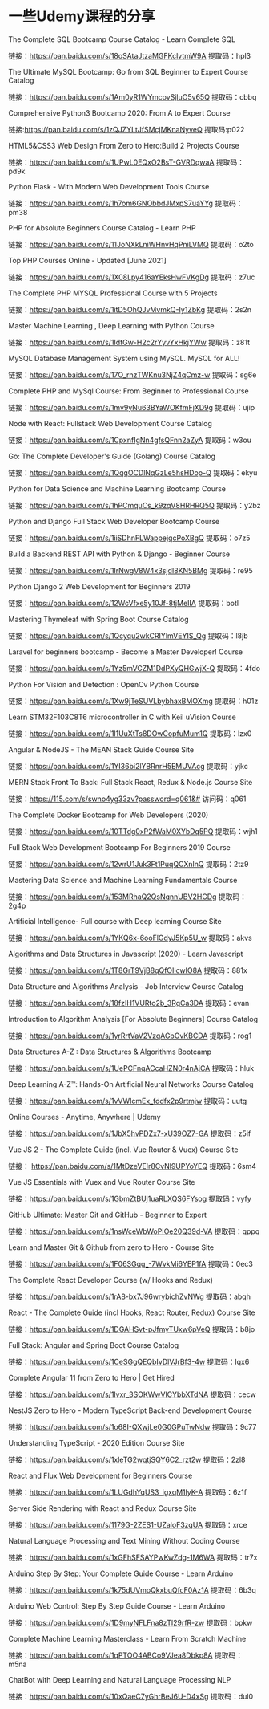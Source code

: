 # 一些Udemy课程的分享

The Complete SQL Bootcamp Course Catalog - Learn Complete SQL

链接：https://pan.baidu.com/s/18oSAtaJtzaMGFKclvtmW9A 提取码：hpl3



The Ultimate MySQL Bootcamp: Go from SQL Beginner to Expert Course Catalog

链接：https://pan.baidu.com/s/1Am0yR1WYmcovSjluO5v65Q 提取码：cbbq



Comprehensive Python3 Bootcamp 2020: From A to Expert Course

链接:https://pan.baidu.com/s/1zQJZYLtJfSMcjMKnaNyveQ 提取码:p022



HTML5&CSS3 Web Design From Zero to Hero:Build 2 Projects Course

链接：https://pan.baidu.com/s/1UPwL0EQxO2BsT-GVRDqwaA 提取码：pd9k



Python Flask - With Modern Web Development Tools Course

链接：https://pan.baidu.com/s/1h7om6GNObbdJMxpS7uaYYg 提取码：pm38



PHP for Absolute Beginners Course Catalog - Learn PHP

链接：https://pan.baidu.com/s/11JoNXkLniWHnvHqPniLVMQ 提取码：o2to

Top PHP Courses Online - Updated [June 2021]

链接：https://pan.baidu.com/s/1X08Lpy416aYEksHwFVKgDg 提取码：z7uc



The Complete PHP MYSQL Professional Course with 5 Projects

链接：https://pan.baidu.com/s/1itD5OhQJvMvmkQ-Iy1ZbKg 提取码：2s2n



Master Machine Learning , Deep Learning with Python Course

链接：https://pan.baidu.com/s/1IdtGw-H2c2rYyvYxHkjYWw 提取码：z81t



MySQL Database Management System using MySQL. MySQL for ALL!

链接：https://pan.baidu.com/s/17O_rnzTWKnu3NjZ4qCmz-w 提取码：sg6e



Complete PHP and MySql Course: From Beginner to Professional Course

链接：https://pan.baidu.com/s/1mv9yNu63BYaWOKfmFjXD9g 提取码：ujip



Node with React: Fullstack Web Development Course Catalog

链接：https://pan.baidu.com/s/1CpxnfIgNn4gfsQFnn2aZyA 提取码：w3ou



Go: The Complete Developer's Guide (Golang) Course Catalog

链接：https://pan.baidu.com/s/1QqqOCDlNqGzLe5hsHDop-Q 提取码：ekyu



Python for Data Science and Machine Learning Bootcamp Course

链接：https://pan.baidu.com/s/1hPCmquCs_k9zqV8HRHRQ5Q 提取码：y2bz



Python and Django Full Stack Web Developer Bootcamp Course

链接：https://pan.baidu.com/s/1iiSDhnFLWappejqcPoXBgQ 提取码：o7z5



Build a Backend REST API with Python & Django - Beginner Course

链接：https://pan.baidu.com/s/1IrNwgV8W4x3sjdI8KN5BMg 提取码：re95



Python Django 2 Web Development for Beginners 2019

链接：https://pan.baidu.com/s/12WcVfxe5y10Jf-8tjMeIIA 提取码：botl



Mastering Thymeleaf with Spring Boot Course Catalog

链接：https://pan.baidu.com/s/1Qcyqu2wkCRIYlmVEYIS_Qg 提取码：l8jb



Laravel for beginners bootcamp - Become a Master Developer! Course

链接：https://pan.baidu.com/s/1Yz5mVCZM1DdPXyQHGwjX-Q 提取码：4fdo



Python For Vision and Detection : OpenCv Python Course

链接：https://pan.baidu.com/s/1Xw9jTeSUVLbybhaxBMOXmg 提取码：h01z



Learn STM32F103C8T6 microcontroller in C with Keil uVision Course

链接：https://pan.baidu.com/s/1l1UuXtTs8DOwCopfuMum1Q 提取码：lzx0



Angular & NodeJS - The MEAN Stack Guide Course Site

链接：https://pan.baidu.com/s/1YI36bi2lYBRnrH5EMUVAcg 提取码：yjkc



MERN Stack Front To Back: Full Stack React, Redux & Node.js Course Site

链接：https://115.com/s/swno4yg33zv?password=q061&# 访问码：q061



The Complete Docker Bootcamp for Web Developers (2020)

链接：https://pan.baidu.com/s/10TTdg0xP2fWaM0XYbDq5PQ 提取码：wjh1



Full Stack Web Development Bootcamp For Beginners 2019 Course

链接：https://pan.baidu.com/s/12wrU1Juk3Ft1PuqQCXnlnQ 提取码：2tz9



Mastering Data Science and Machine Learning Fundamentals Course

链接：https://pan.baidu.com/s/153MRhaQ2QsNqnnUBV2HCDg 提取码：2g4p



Artificial Intelligence- Full course with Deep learning Course Site

链接：https://pan.baidu.com/s/1YKQ6x-6ooFlGdyJ5Kp5U_w 提取码：akvs



Algorithms and Data Structures in Javascript (2020) - Learn Javascript

链接：https://pan.baidu.com/s/1T8GrT9VjB8qQfOIlcwIO8A 提取码：881x



Data Structure and Algorithms Analysis - Job Interview Course Catalog

链接：https://pan.baidu.com/s/18fzIH1VURto2b_3RgCa3DA 提取码：evan



Introduction to Algorithm Analysis [For Absolute Beginners] Course Catalog

链接：https://pan.baidu.com/s/1yrRrtVaV2VzqAGbGvKBCDA 提取码：rog1



Data Structures A-Z : Data Structures & Algorithms Bootcamp

链接：https://pan.baidu.com/s/1UePCFnqACcaHZN0r4nAjCA 提取码：hluk



Deep Learning A-Z™: Hands-On Artificial Neural Networks Course Catalog

链接：https://pan.baidu.com/s/1vVWIcmEx_fddfx2p9rtmjw 提取码：uutg


Online Courses - Anytime, Anywhere | Udemy

链接：https://pan.baidu.com/s/1JbX5hvPDZx7-xU39OZ7-GA 提取码：z5if



Vue JS 2 - The Complete Guide (incl. Vue Router & Vuex) Course Site

链接： https://pan.baidu.com/s/1MtDzeVEIr8CvNl9UPYoYEQ 提取码：6sm4



Vue JS Essentials with Vuex and Vue Router Course Site

链接：https://pan.baidu.com/s/1GbmZtBUj1uaRLXQS6FYsog 提取码：vyfy



GitHub Ultimate: Master Git and GitHub - Beginner to Expert

链接：https://pan.baidu.com/s/1nsWceWbWoPIOe20Q39d-VA 提取码：qppq


Learn and Master Git & Github from zero to Hero - Course Site

链接：https://pan.baidu.com/s/1F06SGqg_-7WvkMi6YEP1fA 提取码：0ec3



The Complete React Developer Course (w/ Hooks and Redux)

链接：https://pan.baidu.com/s/1rA8-bx7J96wrybichZvNWg 提取码：abqh



React - The Complete Guide (incl Hooks, React Router, Redux) Course Site

链接：https://pan.baidu.com/s/1DGAHSvt-pJfmyTUxw6pVeQ 提取码：b8jo



Full Stack: Angular and Spring Boot Course Catalog

链接：https://pan.baidu.com/s/1CeSGgQEQbIvDlVJrBf3-4w 提取码：lqx6



Complete Angular 11 from Zero to Hero | Get Hired

链接：https://pan.baidu.com/s/1lvxr_3SOKWwVlCYbbXTdNA 提取码：cecw



NestJS Zero to Hero - Modern TypeScript Back-end Development Course

链接：https://pan.baidu.com/s/1o68I-QXwjLe0G0GPuTwNdw 提取码：9c77



Understanding TypeScript - 2020 Edition Course Site

链接：https://pan.baidu.com/s/1xleTG2wqtjSQY6C2_rzt2w 提取码：2zl8



React and Flux Web Development for Beginners Course

链接：https://pan.baidu.com/s/1LUGdhYqUS3_igxqM1lyK-A 提取码：6z1f



Server Side Rendering with React and Redux Course Site

链接：https://pan.baidu.com/s/1179G-2ZES1-UZaloF3zqUA 提取码：xrce



Natural Language Processing and Text Mining Without Coding Course

链接：https://pan.baidu.com/s/1xGFhSFSAYPwKwZdg-1M6WA 提取码：tr7x



Arduino Step By Step: Your Complete Guide Course - Learn Arduino

链接：https://pan.baidu.com/s/1k75dUVmoQkxbuQfcF0Az1A 提取码：6b3q



Arduino Web Control: Step By Step Guide Course - Learn Arduino

链接：https://pan.baidu.com/s/1D9myNFLFna8zTl29rfR-zw 提取码：bpkw



Complete Machine Learning Masterclass - Learn From Scratch Machine

链接：https://pan.baidu.com/s/1qPTOO4ABCo9VJea8Dbkp8A 提取码：m5na



ChatBot with Deep Learning and Natural Language Processing NLP

链接：https://pan.baidu.com/s/10xQaeC7yGhrBeJ6U-D4xSg 提取码：dul0

